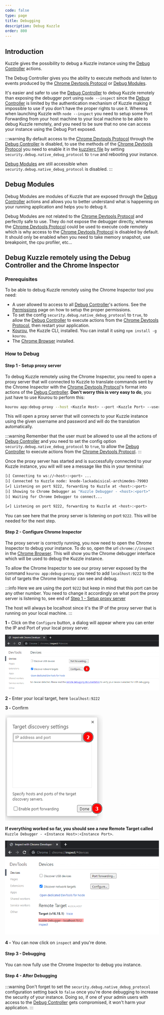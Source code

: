 ```yaml
---
code: false
type: page
title: Debugging
description: Debug Kuzzle
order: 800
---
```


## Introduction

Kuzzle gives the possibility to debug a Kuzzle instance using the [Debug Controller](/core/2/api/controllers/debug) actions.

The Debug Controller gives you the ability to execute methods and listen to events produced by the [Chrome Devtools Protocol](https://chromedevtools.github.io/devtools-protocol/v8) or [Debug Modules](#debug-modules).

It's easier and safer to use the [Debug Controller](/core/2/api/controllers/debug) to debug Kuzzle remotely than exposing the debugger port using `node --inspect` since the [Debug Controller](/core/2/api/controllers/debug) is limited by the authentication mechanism of Kuzzle making it impossible to use if you don't have the proper rights to use it.
Whereas when launching Kuzzle with `node --inspect` you need to setup some Port Forwarding from your host machine to your local machine to be able to debug Kuzzle remotely, and you need to be sure that no one can access your instance using the Debug Port exposed.

:::warning
By default access to the [Chrome Devtools Protocol](https://chromedevtools.github.io/devtools-protocol/v8) through the [Debug Controller](/core/2/api/controllers/debug) is disabled, to use the methods of the [Chrome Devtools Protocol](https://chromedevtools.github.io/devtools-protocol/v8) you need to enable it in the [kuzzlerc file](https://github.com/kuzzleio/kuzzle/blob/debug-controller/.kuzzlerc.sample#L229)
by setting `security.debug.native_debug_protocol` to `true` and rebooting your instance.

[Debug Modules](#debug-modules) are still accessible when `security.debug.native_debug_protocol` is disabled.
:::

## Debug Modules

Debug Modules are modules of Kuzzle that are exposed through the [Debug Controller](/core/2/api/controllers/debug) actions and allows you to better understand what is happening on your running application and helps you to debug it.

Debug Modules are not related to the [Chrome Devtools Protocol](https://chromedevtools.github.io/devtools-protocol/v8) and perfectly safe to use. They do not expose the debugger directly, whereas the [Chrome Devtools Protocol](https://chromedevtools.github.io/devtools-protocol/v8) could be used to execute code remotely which is why access to the [Chrome Devtools Protocol](https://chromedevtools.github.io/devtools-protocol/v8) is disabled by default. It should only be enabled when you need to take memory snapshot, use breakpoint, the cpu profiler, etc...

## Debug Kuzzle remotely using the Debug Controller and the Chrome Inspector

### Prerequisites

To be able to debug Kuzzle remotely using the Chrome Inspector tool you need:

- A user allowed to access to all [Debug Controller](/core/2/api/controllers/debug)'s actions. See the [Permissions](/core/2/guides/main-concepts/permissions) page on how to setup the proper permissions.
- To set the config `security.debug.native_debug_protocol` to `true`, to allow the [Debug Controller](/core/2/api/controllers/debug) to execute actions from the [Chrome Devtools Protocol](https://chromedevtools.github.io/devtools-protocol/v8), then restart your application. 
- [Kourou](https://github.com/kuzzleio/kourou), the Kuzzle CLI, installed. You can install it using `npm install -g kourou`.
- The [Chrome Browser](https://www.google.com/intl/en_en/chrome/) installed.

### How to Debug

#### Step 1 - Setup proxy server

To debug Kuzzle remotely using the Chrome Inspector, you need to open a proxy server that will connected to Kuzzle to translate commands sent by the Chrome Inspector with the [Chrome Devtools Protocol](https://chromedevtools.github.io/devtools-protocol/v8)'s format into actions of the [Debug Controller](/core/2/api/controllers/debug).
**Don't worry this is very easy to do**, you just have to use Kourou to perform this:

```bash
kourou app:debug-proxy --host <Kuzzle Host> --port <Kuzzle Port> --username <username> --password <user password>
```

This will open a proxy server that will connects to your Kuzzle instance using the given username and password and will do the translation automatically.

:::warning
Remember that the user must be allowed to use all the actions of [Debug Controller](/core/2/api/controllers/debug) and you need to set the config option `security.debug.native_debug_protocol` to `true`, to allow the [Debug Controller](/core/2/api/controllers/debug) to execute actions from the [Chrome Devtools Protocol](https://chromedevtools.github.io/devtools-protocol/v8).
:::

Once the proxy server has started and is successfully connected to your Kuzzle instance, you will will see a message like this in your terminal:
```bash
[ℹ] Connecting to ws://<host>:<port> ...
[ℹ] Connected to Kuzzle node: knode-lackadaisical-archimedes-79903
[✔] Listening on port 9222, forwarding to Kuzzle at <host>:<port>
[ℹ] Showing to Chrome Debugger as "Kuzzle Debugger - <host>:<port>"
[ℹ] Waiting for Chrome Debugger to connect...
```

```bash
[✔] Listening on port 9222, forwarding to Kuzzle at <host>:<port>
```
You can see here that the proxy server is listening on port `9222`. This will be needed for the next step.

#### Step 2 - Configure Chrome Inspector

The proxy server is correctly running, you now need to open the Chrome Inspector to debug your instance. To do so, open the url `chrome://inspect` in the [Chrome Browser](https://www.google.com/intl/en_en/chrome/).
This will show you the Chrome debugger interface which will be used to debug the Kuzzle instance.

To allow the Chrome Inspector to see our proxy server exposed by the command `kourou app:debug-proxy`,
you need to add `localhost:9222` to the list of targets the Chrome Inspector can see and debug.

:::info
Here we are using the port `9222` but keep in mind that this port can be any other number. You need to change it accordingly on what port the proxy server is listening to, see end of [Step 1 - Setup proxy server](#step-1---setup-server-proxy)

The host will always be localhost since it's the IP of the proxy server that is running on your local machine.
:::

**1 -** Click on the `Configure` button, a dialog will appear where you can enter the IP and Port of your local proxy server.

![Image Configure Chrome Inspector Step 1](./config_step_1.png)

**2 -** Enter your local target, here `localhost:9222`

**3 -** Confirm

![Image Configure Chrome Inspector Step 2](./config_step_2.png)

**If everything worked so far, you should see a new Remote Target called** `Kuzzle Debugger - <Instance Host>:<Instance Port>`.

![Image Configure Chrome Inspector Step 3](./config_step_3.png)

**4 -** You can now click on `inspect` and you're done.

#### Step 3 - Debugging

You can now fully use the Chrome Inspector to debug you instance.

#### Step 4 - After Debugging

:::warning
Don't forget to set the `security.debug.native_debug_protocol` configuration setting back to `false` once you're done debugging to increase the security of your instance. Doing so, if one of your admin users with access to the [Debug Controller](/core/2/api/controllers/debug) gets compromised, it won't harm your application.
:::